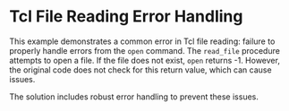 # Tcl File Reading Error Handling

This example demonstrates a common error in Tcl file reading:  failure to properly handle errors from the `open` command.  The `read_file` procedure attempts to open a file. If the file does not exist, `open` returns -1.  However, the original code does not check for this return value, which can cause issues.

The solution includes robust error handling to prevent these issues.